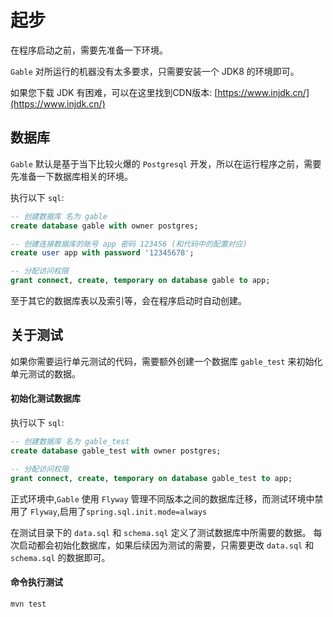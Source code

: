# 起步

在程序启动之前，需要先准备一下环境。

`Gable` 对所运行的机器没有太多要求，只需要安装一个 JDK8 的环境即可。

如果您下载 JDK 有困难，可以在这里找到CDN版本: [https://www.injdk.cn/](https://www.injdk.cn/)


## 数据库

`Gable` 默认是基于当下比较火爆的 `Postgresql` 开发，所以在运行程序之前，需要先准备一下数据库相关的环境。

执行以下 `sql`:
```sql
-- 创建数据库 名为 gable
create database gable with owner postgres;

-- 创建连接数据库的账号 app 密码 123456 (和代码中的配置对应)
create user app with password '12345678';

-- 分配访问权限
grant connect, create, temporary on database gable to app;

```
至于其它的数据库表以及索引等，会在程序启动时自动创建。


## 关于测试

如果你需要运行单元测试的代码，需要额外创建一个数据库 `gable_test` 来初始化单元测试的数据。

#### 初始化测试数据库

执行以下 `sql`:
```sql
-- 创建数据库 名为 gable_test
create database gable_test with owner postgres;

-- 分配访问权限
grant connect, create, temporary on database gable_test to app;

```
正式环境中,`Gable` 使用 `Flyway` 管理不同版本之间的数据库迁移，而测试环境中禁用了 `Flyway`,启用了`spring.sql.init.mode=always`

在测试目录下的 `data.sql` 和 `schema.sql` 定义了测试数据库中所需要的数据。
每次启动都会初始化数据库，如果后续因为测试的需要，只需要更改  `data.sql` 和 `schema.sql`  的数据即可。

#### 命令执行测试

```shell
mvn test
```